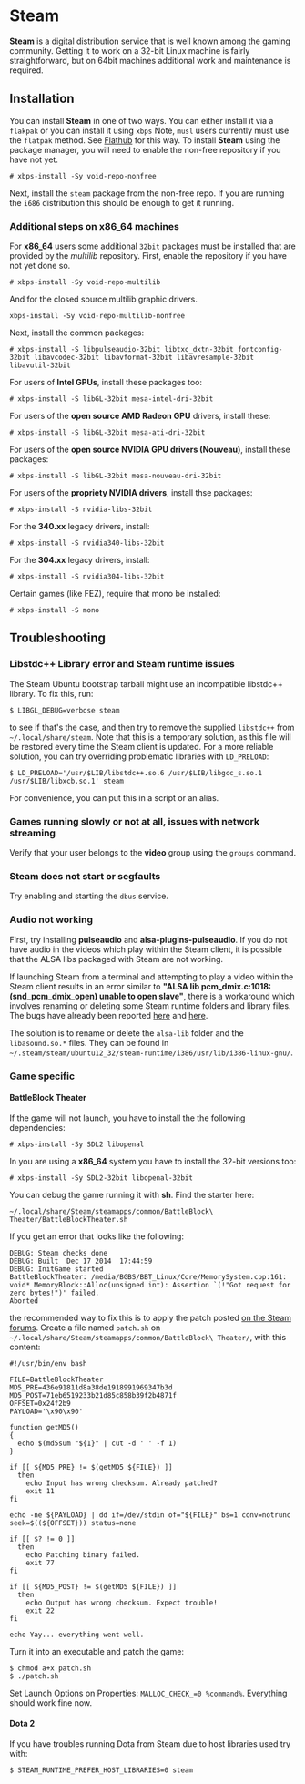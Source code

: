 # Steam

**Steam** is a digital distribution service that is well known among the gaming
community. Getting it to work on a 32-bit Linux machine is fairly
straightforward, but on 64bit machines additional work and maintenance is
required.

## Installation

You can install **Steam** in one of two ways. You can either install it via a
`flakpak` or you can install it using `xbps` Note, `musl` users currently must
use the `flatpak` method. See
[Flathub](https://flathub.org/apps/details/com.valvesoftware.Steam) for this
way. To install **Steam** using the package manager, you will need to enable the
non-free repository if you have not yet.

```
# xbps-install -Sy void-repo-nonfree
```

Next, install the `steam` package from the non-free repo. If you are running the
`i686` distribution this should be enough to get it running.

### Additional steps on x86_64 machines

For **x86_64** users some additional `32bit` packages must be installed that are
provided by the *multilib* repository. First, enable the repository if you have
not yet done so.

```
# xbps-install -Sy void-repo-multilib
```

And for the closed source multilib graphic drivers.

```
xbps-install -Sy void-repo-multilib-nonfree
```

Next, install the common packages:

```
# xbps-install -S libpulseaudio-32bit libtxc_dxtn-32bit fontconfig-32bit libavcodec-32bit libavformat-32bit libavresample-32bit libavutil-32bit
```

For users of **Intel GPUs**, install these packages too:

```
# xbps-install -S libGL-32bit mesa-intel-dri-32bit
```

For users of the **open source AMD Radeon GPU** drivers, install these:

```
# xbps-install -S libGL-32bit mesa-ati-dri-32bit
```

For users of the **open source NVIDIA GPU drivers (Nouveau)**, install these
packages:

```
# xbps-install -S libGL-32bit mesa-nouveau-dri-32bit
```

For users of the **propriety NVIDIA drivers**, install thse packages:

```
# xbps-install -S nvidia-libs-32bit
```

For the **340.xx** legacy drivers, install:

```
# xbps-install -S nvidia340-libs-32bit
```

For the **304.xx** legacy drivers, install:

```
# xbps-install -S nvidia304-libs-32bit
```

Certain games (like FEZ), require that mono be installed:

```
# xbps-install -S mono
```

## Troubleshooting

### Libstdc++ Library error and Steam runtime issues

The Steam Ubuntu bootstrap tarball might use an incompatible libstdc++ library.
To fix this, run:

```
$ LIBGL_DEBUG=verbose steam
```

to see if that's the case, and then try to remove the supplied `libstdc++` from
`~/.local/share/steam`. Note that this is a temporary solution, as this file
will be restored every time the Steam client is updated. For a more reliable
solution, you can try overriding problematic libraries with `LD_PRELOAD`:

```
$ LD_PRELOAD='/usr/$LIB/libstdc++.so.6 /usr/$LIB/libgcc_s.so.1 /usr/$LIB/libxcb.so.1' steam
```

For convenience, you can put this in a script or an alias.

### Games running slowly or not at all, issues with network streaming

Verify that your user belongs to the **video** group using the `groups` command.

### Steam does not start or segfaults

Try enabling and starting the `dbus` service.

### Audio not working

First, try installing **pulseaudio** and **alsa-plugins-pulseaudio**. If you do
not have audio in the videos which play within the Steam client, it is possible
that the ALSA libs packaged with Steam are not working.

If launching Steam from a terminal and attempting to play a video within the
Steam client results in an error similar to **"ALSA lib
pcm_dmix.c:1018:(snd_pcm_dmix_open) unable to open slave"**, there is a
workaround which involves renaming or deleting some Steam runtime folders and
library files. The bugs have already been reported
[here](https://github.com/ValveSoftware/steam-for-linux/issues/3376) and
[here](https://github.com/ValveSoftware/steam-for-linux/issues/3504).

The solution is to rename or delete the `alsa-lib` folder and the
`libasound.so.*` files. They can be found in
`~/.steam/steam/ubuntu12_32/steam-runtime/i386/usr/lib/i386-linux-gnu/`.

### Game specific

#### BattleBlock Theater

If the game will not launch, you have to install the the following dependencies:

```
# xbps-install -Sy SDL2 libopenal
```

In you are using a **x86_64** system you have to install the 32-bit versions
too:

```
# xbps-install -Sy SDL2-32bit libopenal-32bit
```

You can debug the game running it with **sh**. Find the starter here:

```
~/.local/share/Steam/steamapps/common/BattleBlock\ Theater/BattleBlockTheater.sh
```

If you get an error that looks like the following:

```
DEBUG: Steam checks done
DEBUG: Built  Dec 17 2014  17:44:59
DEBUG: InitGame started
BattleBlockTheater: /media/BGBS/BBT_Linux/Core/MemorySystem.cpp:161: void* MemoryBlock::Alloc(unsigned int): Assertion `(!"Got request for zero bytes!")' failed.
Aborted
```

the recommended way to fix this is to apply the patch posted [on the Steam
forums](https://steamcommunity.com/app/238460/discussions/1/451848855012217196/?ctp=3).
Create a file named `patch.sh` on
`~/.local/share/Steam/steamapps/common/BattleBlock\ Theater/`, with this
content:

```
#!/usr/bin/env bash

FILE=BattleBlockTheater
MD5_PRE=436e91811d8a38de1918991969347b3d
MD5_POST=71eb6519233b21d85c858b39f2b4871f
OFFSET=0x24f2b9
PAYLOAD='\x90\x90'

function getMD5()
{
  echo $(md5sum "${1}" | cut -d ' ' -f 1)
}

if [[ ${MD5_PRE} != $(getMD5 ${FILE}) ]]
  then
    echo Input has wrong checksum. Already patched?
    exit 11
fi

echo -ne ${PAYLOAD} | dd if=/dev/stdin of="${FILE}" bs=1 conv=notrunc seek=$((${OFFSET})) status=none

if [[ $? != 0 ]]
  then
    echo Patching binary failed.
    exit 77
fi

if [[ ${MD5_POST} != $(getMD5 ${FILE}) ]]
  then
    echo Output has wrong checksum. Expect trouble!
    exit 22
fi

echo Yay... everything went well.
```

Turn it into an executable and patch the game:

```
$ chmod a+x patch.sh
$ ./patch.sh
```

Set Launch Options on Properties: `MALLOC_CHECK_=0 %command%`. Everything should
work fine now.

#### Dota 2

If you have troubles running Dota from Steam due to host libraries used try
with:

```
$ STEAM_RUNTIME_PREFER_HOST_LIBRARIES=0 steam
```
